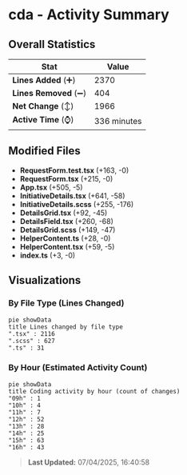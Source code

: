 # cda - Activity Summary 

## Overall Statistics

| Stat                   | Value                                                             |
| ---------------------- | ----------------------------------------------------------------- |
| **Lines Added** (➕)   | 2370                                          |
| **Lines Removed** (➖) | 404                                        |
| **Net Change** (↕)    | 1966                |
| **Active Time** (⌚)   | 336 minutes |


## Modified Files
- **RequestForm.test.tsx** (+163, -0)
- **RequestForm.tsx** (+215, -0)
- **App.tsx** (+505, -5)
- **InitiativeDetails.tsx** (+641, -58)
- **InitiativeDetails.scss** (+255, -176)
- **DetailsGrid.tsx** (+92, -45)
- **DetailsField.tsx** (+260, -68)
- **DetailsGrid.scss** (+149, -47)
- **HelperContent.ts** (+28, -0)
- **HelperContent.tsx** (+59, -5)
- **index.ts** (+3, -0)

## Visualizations

### By File Type (Lines Changed)

```mermaid
pie showData
title Lines changed by file type
".tsx" : 2116
".scss" : 627
".ts" : 31
```

### By Hour (Estimated Activity Count)

```mermaid
pie showData
title Coding activity by hour (count of changes)
"09h" : 1
"10h" : 4
"11h" : 7
"12h" : 52
"13h" : 28
"14h" : 25
"15h" : 63
"16h" : 43
```


> **Last Updated:** 07/04/2025, 16:40:58